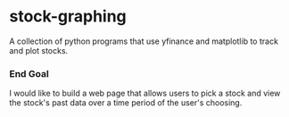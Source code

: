 # stock-graphing
A collection of python programs that use yfinance and matplotlib to track and plot stocks.

### End Goal
I would like to build a web page that allows users to pick a stock and view the stock's past data over a time period of the user's choosing. 

